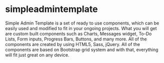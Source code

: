 # simpleadmintemplate
Simple Admin Template is a set of ready to use components, which can be easily used and modified to fit in your ongoing projects. What you will get are custom built components such as Charts, Messages widget, To-Do Lists, Form inputs, Progress Bars, Buttons, and many more. All of the components are created by using HTML5, Sass, jQuery. All of the components are based on Bootstrap grid system and with that, everything will fit just great on any device.
